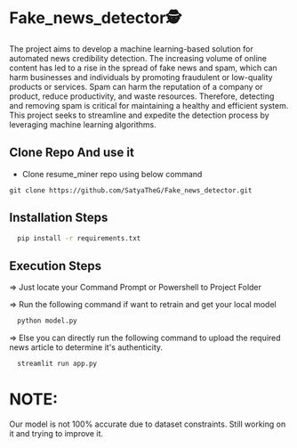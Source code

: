 # Fake_news_detector🕵️
The project aims to develop a machine learning-based solution for automated news credibility detection. The increasing volume of online content has led to a rise in the spread of fake news and spam, which can harm businesses and individuals by promoting fraudulent or low-quality products or services. Spam can harm the reputation of a company or product, reduce productivity, and waste resources. 
Therefore, detecting and removing spam is critical for maintaining a healthy and efficient system. 
This project seeks to streamline and expedite the detection process by leveraging machine learning algorithms.

## Clone Repo And use it
* Clone resume_miner repo using below command
```git
git clone https://github.com/SatyaTheG/Fake_news_detector.git
```

## Installation Steps

```bash
  pip install -r requirements.txt
```

## Execution Steps

=> Just locate your Command Prompt or Powershell to Project Folder

=> Run the following command if want to retrain and get your local model

```bash
  python model.py
```

=> Else you can directly run the following command to upload the required news article to determine it's authenticity.

```bash
  streamlit run app.py
```

# NOTE:
Our model is not 100% accurate due to dataset constraints. Still working on it and trying to improve it.
